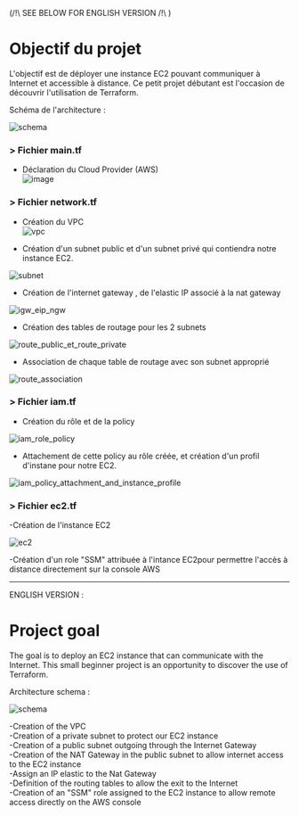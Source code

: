 (/!\ SEE BELOW FOR ENGLISH VERSION /!\ )

# Objectif du projet #

L'objectif est de déployer une instance EC2 pouvant communiquer à Internet et accessible à distance. Ce petit projet débutant est l'occasion de découvrir l'utilisation de Terraform.



Schéma de l'architecture :

![schema](https://user-images.githubusercontent.com/97849927/202782014-ed5c7e28-75c1-4486-9f5d-614715752fcf.png)  

### > Fichier main.tf ###
- Déclaration du Cloud Provider (AWS)  
![image](https://user-images.githubusercontent.com/97849927/202905079-81198c45-7995-48bf-8973-7d6814c6497a.png)  

### > Fichier network.tf ###

- Création du VPC   
![vpc](https://user-images.githubusercontent.com/97849927/202911525-2a9bc443-8515-419f-b2ef-19a05f9e05d8.png)  

- Création d'un subnet public et d'un subnet privé qui contiendra notre instance EC2.  

![subnet](https://user-images.githubusercontent.com/97849927/202911640-6fa17146-6bd2-43c3-87a1-f87b97dcdcdc.PNG)  


- Création de l'internet gateway , de l'elastic IP associé à la nat gateway  

![igw_eip_ngw](https://user-images.githubusercontent.com/97849927/202911687-6ced5d3d-2291-41ab-b9c7-e4961b79a957.PNG)  


- Création des tables de routage pour les 2 subnets 

![route_public_et_route_private](https://user-images.githubusercontent.com/97849927/202911702-91ade934-8f44-44d8-b8ad-5666fc9ca7ca.PNG)  


- Association de chaque table de routage avec son subnet approprié  

![route_association](https://user-images.githubusercontent.com/97849927/202911733-1b1a86d5-7bbe-4e6d-a285-bda7e8a21648.PNG)  

### > Fichier iam.tf ###  


- Création du rôle et de la policy  

![iam_role_policy](https://user-images.githubusercontent.com/97849927/202911807-5256ebe4-6e34-4062-8f79-b43bd88fa2a1.PNG)  

- Attachement de cette policy au rôle créée, et création d'un profil d'instane pour notre EC2.  

![iam_policy_attachment_and_instance_profile](https://user-images.githubusercontent.com/97849927/202911842-44cf2da6-1926-4944-924a-c07745593b8d.PNG)  


### > Fichier ec2.tf ###  

-Création de l'instance EC2

![ec2](https://user-images.githubusercontent.com/97849927/202911761-64166cba-41e6-4a2f-baa4-a0cfa7748749.jpg)


-Création d'un role "SSM" attribuée à l'intance EC2pour permettre l'accès à distance directement sur la console AWS  


----------------------------------------------------------------------------------------------------------------------------------------------------

ENGLISH VERSION :

# Project goal #



The goal is to deploy an EC2 instance that can communicate with the Internet. This small beginner project is an opportunity to discover the use of Terraform.



Architecture schema :

![schema](https://user-images.githubusercontent.com/97849927/202782014-ed5c7e28-75c1-4486-9f5d-614715752fcf.png)


-Creation of the VPC   
-Creation of a private subnet to protect our EC2 instance  
-Creation of a public subnet outgoing through the Internet Gateway  
-Creation of the NAT Gateway in the public subnet to allow internet access to the EC2 instance  
-Assign an IP elastic to the Nat Gateway  
-Definition of the routing tables to allow the exit to the Internet  
-Creation of an "SSM" role assigned to the EC2 instance to allow remote access directly on the AWS console  


